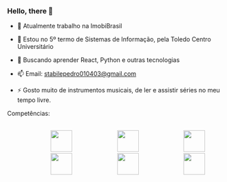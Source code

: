 ### Hello, there 👋



- 🔭 Atualmente trabalho na ImobiBrasil
 
- 🌱 Estou no 5º termo de Sistemas de Informação, pela Toledo Centro Universitário

- 🤔 Buscando aprender React, Python e outras tecnologias

- 📫 Email: stabilepedro010403@gmail.com
  
- ⚡ Gosto muito de instrumentos musicais, de ler e assistir séries no meu tempo livre.


Competências:
<br/><br/>
<div class="icones">
   <img style="margin-left: 20%;" src="https://cdn.jsdelivr.net/gh/devicons/devicon/icons/php/php-plain.svg" height="50px" width="50px"/>
   <img style="margin-left: 20%;" src="https://cdn.jsdelivr.net/gh/devicons/devicon/icons/mysql/mysql-plain-wordmark.svg" height="50px" width="50px"/>
   <img style="margin-left: 20%;" src="https://cdn.jsdelivr.net/gh/devicons/devicon/icons/html5/html5-original.svg" height="50px" width="50px"/>
   <img style="margin-left: 20%;" src="https://cdn.jsdelivr.net/gh/devicons/devicon/icons/css3/css3-original.svg" height="50px" width="50px"/>
   <img style="margin-left: 20%;" src="https://cdn.jsdelivr.net/gh/devicons/devicon/icons/javascript/javascript-plain.svg" height="50px" width="50px"/>
   <img style="margin-left: 20%;" src="https://cdn.jsdelivr.net/gh/devicons/devicon/icons/git/git-original.svg" height="50px" width="50px" />
</div>

                   


